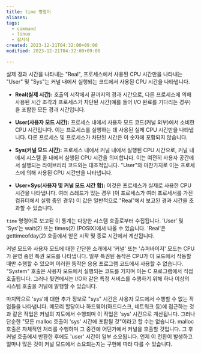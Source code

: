 ```yaml
---
title: time 명령어
aliases: 
tags:
  - command
  - linux
  - 잡지식
created: 2023-12-21T04:32:00+09:00
modified: 2023-12-21T04:32:00+09:00

---
```

실제 경과 시간을 나타내는 "Real", 프로세스에서 사용된 CPU 시간만을 나타내는 "User" 및 "Sys"는 커널 내에서 실행되는 코드에서 사용된 CPU 시간을 나타냅니다.

- **Real(실제 시간):** 호출의 시작에서 끝까지의 경과 시간으로, 다른 프로세스에 의해 사용된 시간 조각과 프로세스가 차단된 시간(예를 들어 I/O 완료를 기다리는 경우)을 포함한 모든 경과 시간입니다.
    
- **User(사용자 모드 시간):** 프로세스 내에서 사용자 모드 코드(커널 외부)에서 소비한 CPU 시간입니다. 이는 프로세스를 실행하는 데 사용된 실제 CPU 시간만을 나타냅니다. 다른 프로세스 및 프로세스가 차단된 시간은 이 숫자에 포함되지 않습니다.
    
- **Sys(커널 모드 시간):** 프로세스 내에서 커널 내에서 실행된 CPU 시간으로, 커널 내에서 시스템 콜 내에서 실행된 CPU 시간을 의미합니다. 이는 여전히 사용자 공간에서 실행되는 라이브러리 코드와는 대조적입니다. "User"와 마찬가지로 이는 프로세스에 의해 사용된 CPU 시간만을 나타냅니다.
    
- **User+Sys(사용자 및 커널 모드 시간 합):** 이것은 프로세스가 실제로 사용한 CPU 시간을 나타냅니다. 여러 스레드가 있는 경우 (이 프로세스가 여러 프로세서를 가진 컴퓨터에서 실행 중인 경우) 이 값은 일반적으로 "Real"에서 보고된 경과 시간을 초과할 수 있습니다.
    

`time` 명령어로 보고된 이 통계는 다양한 시스템 호출로부터 수집됩니다. 'User' 및 'Sys'는 wait(2) 또는 times(2) (POSIX)에서 나올 수 있습니다. 'Real'은 gettimeofday(2) 호출에서 얻은 시작 및 종료 시간에서 계산됩니다.

커널 모드와 사용자 모드에 대한 간단한 소개에서 '커널' 또는 '슈퍼바이저' 모드는 CPU가 운영 중인 특권 모드를 나타냅니다. 일부 특권된 동작은 CPU가 이 모드에서 작동할 때만 수행할 수 있으며 이러한 동작은 응용 프로그램 코드에서 사용할 수 없습니다. "System" 호출은 사용자 모드에서 실행되는 코드를 가지며 이는 C 프로그램에서 직접 호출됩니다. 그러나 뒷면에서는 I/O와 같은 특정 서비스를 수행하기 위해 하나 이상의 시스템 호출을 커널에 발행할 수 있습니다.

마지막으로 'sys'에 대한 추가 정보로 "sys" 시간은 사용자 모드에서 수행할 수 없는 작업들을 나타냅니다. 메모리 할당이나 하드웨어(하드디스크, 네트워크 등)에 접근하는 것과 같은 작업은 커널의 지도에서 수행되며 이 작업은 'sys' 시간으로 계산됩니다. 그러나 단순한 "모든 malloc 호출이 'sys' 시간에 포함될 것"이라고 할 수는 없습니다. malloc 호출은 자체적인 처리를 수행하며 그 중간에 어딘가에서 커널을 호출할 것입니다. 그 후 커널 호출에서 반환한 후에도 'user' 시간이 일부 소요됩니다. 언제 이 전환이 발생하고 얼마나 많은 것이 커널 모드에서 소요되는지는 구현에 따라 다를 수 있습니다.